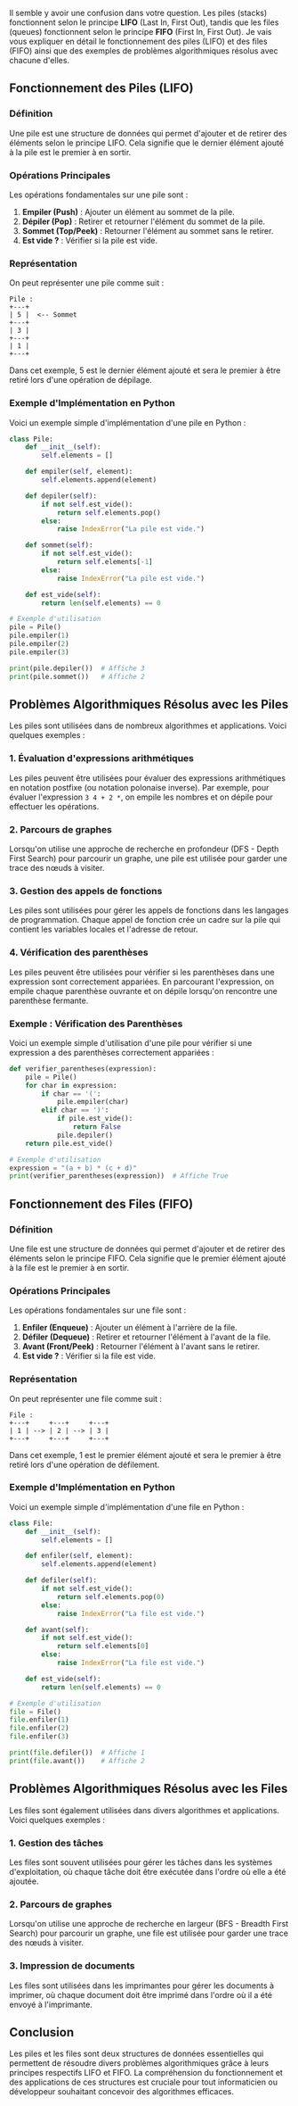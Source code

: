 Il semble y avoir une confusion dans votre question. Les piles (stacks) fonctionnent selon le principe **LIFO** (Last In, First Out), tandis que les files (queues) fonctionnent selon le principe **FIFO** (First In, First Out). Je vais vous expliquer en détail le fonctionnement des piles (LIFO) et des files (FIFO) ainsi que des exemples de problèmes algorithmiques résolus avec chacune d'elles.

## Fonctionnement des Piles (LIFO)

### Définition

Une pile est une structure de données qui permet d'ajouter et de retirer des éléments selon le principe LIFO. Cela signifie que le dernier élément ajouté à la pile est le premier à en sortir.

### Opérations Principales

Les opérations fondamentales sur une pile sont :

1. **Empiler (Push)** : Ajouter un élément au sommet de la pile.
2. **Dépiler (Pop)** : Retirer et retourner l'élément du sommet de la pile.
3. **Sommet (Top/Peek)** : Retourner l'élément au sommet sans le retirer.
4. **Est vide ?** : Vérifier si la pile est vide.

### Représentation

On peut représenter une pile comme suit :

```
Pile :
+---+
| 5 |  <-- Sommet
+---+
| 3 |
+---+
| 1 |
+---+
```

Dans cet exemple, 5 est le dernier élément ajouté et sera le premier à être retiré lors d'une opération de dépilage.

### Exemple d'Implémentation en Python

Voici un exemple simple d'implémentation d'une pile en Python :

```python
class Pile:
    def __init__(self):
        self.elements = []

    def empiler(self, element):
        self.elements.append(element)

    def depiler(self):
        if not self.est_vide():
            return self.elements.pop()
        else:
            raise IndexError("La pile est vide.")

    def sommet(self):
        if not self.est_vide():
            return self.elements[-1]
        else:
            raise IndexError("La pile est vide.")

    def est_vide(self):
        return len(self.elements) == 0

# Exemple d'utilisation
pile = Pile()
pile.empiler(1)
pile.empiler(2)
pile.empiler(3)

print(pile.depiler())  # Affiche 3
print(pile.sommet())   # Affiche 2
```

## Problèmes Algorithmiques Résolus avec les Piles

Les piles sont utilisées dans de nombreux algorithmes et applications. Voici quelques exemples :

### 1. **Évaluation d'expressions arithmétiques**

Les piles peuvent être utilisées pour évaluer des expressions arithmétiques en notation postfixe (ou notation polonaise inverse). Par exemple, pour évaluer l'expression `3 4 + 2 *`, on empile les nombres et on dépile pour effectuer les opérations.

### 2. **Parcours de graphes**

Lorsqu'on utilise une approche de recherche en profondeur (DFS - Depth First Search) pour parcourir un graphe, une pile est utilisée pour garder une trace des nœuds à visiter.

### 3. **Gestion des appels de fonctions**

Les piles sont utilisées pour gérer les appels de fonctions dans les langages de programmation. Chaque appel de fonction crée un cadre sur la pile qui contient les variables locales et l'adresse de retour.

### 4. **Vérification des parenthèses**

Les piles peuvent être utilisées pour vérifier si les parenthèses dans une expression sont correctement appariées. En parcourant l'expression, on empile chaque parenthèse ouvrante et on dépile lorsqu'on rencontre une parenthèse fermante.

### Exemple : Vérification des Parenthèses

Voici un exemple simple d'utilisation d'une pile pour vérifier si une expression a des parenthèses correctement appariées :

```python
def verifier_parentheses(expression):
    pile = Pile()
    for char in expression:
        if char == '(':
            pile.empiler(char)
        elif char == ')':
            if pile.est_vide():
                return False
            pile.depiler()
    return pile.est_vide()

# Exemple d'utilisation
expression = "(a + b) * (c + d)"
print(verifier_parentheses(expression))  # Affiche True
```

## Fonctionnement des Files (FIFO)

### Définition

Une file est une structure de données qui permet d'ajouter et de retirer des éléments selon le principe FIFO. Cela signifie que le premier élément ajouté à la file est le premier à en sortir.

### Opérations Principales

Les opérations fondamentales sur une file sont :

1. **Enfiler (Enqueue)** : Ajouter un élément à l'arrière de la file.
2. **Défiler (Dequeue)** : Retirer et retourner l'élément à l'avant de la file.
3. **Avant (Front/Peek)** : Retourner l'élément à l'avant sans le retirer.
4. **Est vide ?** : Vérifier si la file est vide.

### Représentation

On peut représenter une file comme suit :

```
File :
+---+     +---+     +---+
| 1 | --> | 2 | --> | 3 |
+---+     +---+     +---+
```

Dans cet exemple, 1 est le premier élément ajouté et sera le premier à être retiré lors d'une opération de défilement.

### Exemple d'Implémentation en Python

Voici un exemple simple d'implémentation d'une file en Python :

```python
class File:
    def __init__(self):
        self.elements = []

    def enfiler(self, element):
        self.elements.append(element)

    def defiler(self):
        if not self.est_vide():
            return self.elements.pop(0)
        else:
            raise IndexError("La file est vide.")

    def avant(self):
        if not self.est_vide():
            return self.elements[0]
        else:
            raise IndexError("La file est vide.")

    def est_vide(self):
        return len(self.elements) == 0

# Exemple d'utilisation
file = File()
file.enfiler(1)
file.enfiler(2)
file.enfiler(3)

print(file.defiler())  # Affiche 1
print(file.avant())    # Affiche 2
```

## Problèmes Algorithmiques Résolus avec les Files

Les files sont également utilisées dans divers algorithmes et applications. Voici quelques exemples :

### 1. **Gestion des tâches**

Les files sont souvent utilisées pour gérer les tâches dans les systèmes d'exploitation, où chaque tâche doit être exécutée dans l'ordre où elle a été ajoutée.

### 2. **Parcours de graphes**

Lorsqu'on utilise une approche de recherche en largeur (BFS - Breadth First Search) pour parcourir un graphe, une file est utilisée pour garder une trace des nœuds à visiter.

### 3. **Impression de documents**

Les files sont utilisées dans les imprimantes pour gérer les documents à imprimer, où chaque document doit être imprimé dans l'ordre où il a été envoyé à l'imprimante.

## Conclusion

Les piles et les files sont deux structures de données essentielles qui permettent de résoudre divers problèmes algorithmiques grâce à leurs principes respectifs LIFO et FIFO. La compréhension du fonctionnement et des applications de ces structures est cruciale pour tout informaticien ou développeur souhaitant concevoir des algorithmes efficaces.
